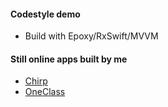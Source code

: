 #### Codestyle demo

- Build with Epoxy/RxSwift/MVVM

#### Still online apps built by me

- [Chirp](https://apps.apple.com/cn/app/chirp-chat-share/id6444546837?l=en)
- [OneClass](https://apps.apple.com/app/id1509374392)
